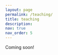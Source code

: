 ```yaml
---
layout: page
permalink: /teaching/
title: teaching
description:
nav: true
nav_order: 5
---
```


Coming soon!
